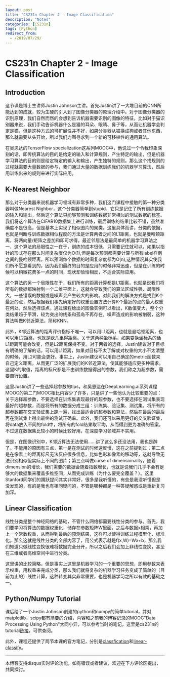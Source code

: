 ```yaml
---
layout: post
title: "CS231n Chapter 2 - Image Classification"
description: "Notes"
categories: [CS231n]
tags: [Python]
redirect_from:
  - /2019/07/29/
---
```


# CS231n Chapter 2 - Image Classification    

## Introduction  

这节课是博士生讲师Justin Johnson主讲。首先Justin讲了一大堆目前的CNN所能达到的成就，较为生硬的引入到了图像分类器的原理介绍中。对于图像分类器的识别原理，我们自然而然的会想到告诉机器需要识别的图像的特征，比如对于猫识别器来说，我们手动告诉机器什么是猫的耳朵、眼睛、鼻子等，从而让机器学会判定是猫，但是这种方式的可扩展性并不好，如果分类器从猫换成狗或者其他东西，那么就需要从头开始，所以我们力图寻求到一个新的可移植性的通用算法。  

在吴恩达的TensorFlow specialization这系列MOOC中，他说过一个令我印象深刻的话，即传统算法的目的是给定的输入和计算规则，产生特定的输出，但是机器学习算法的目的则是给定特定的输入和输出，产生独特的规则。那么这个找规则的过程就需要大量数据的参与，我们通过大量的数据训练我们的机器学习算法，然后用训练出来的规则来进行实际应用。  

## K-Nearest Neighbor  

那么对于分类器来说机器学习领域有非常多种，我们这门课程中接触的第一种分类器叫做Nearest Nighbor，这个分类器简单到stupid，它只是记住了所有训练数据的输入和输出，然后这个算法只能够预测和训练数据非常相似的测试数据的标签。我们将这个算法在CIFAR10数据集上进行训练，最后训练的结果比较不错，虽然准确度不是很高，但是基本上实现了相似图片的聚类。这里具体而讲，分类的依据，也就是判断与训练数据相似程度的方法是计算两者之间的L1距离，也就是曼哈顿距离，将两向量/矩阵之差加和即可求得。最近邻居法是最简单的机器学习算法之一，这个算法的局限性之一在于，训练的成本很低，只需要记住就可以，如果以指针的形式存在那么时间复杂度仅为O(1),但是每次预测都需要计算与所有label样例之间的曼哈顿距离，所以预测每个数据的时间复杂度都为O(n),这种情况其实使我们所不愿意看到的，因为我们最终的目的是应用的时候非常迅速，但是在训练的时候可以稍微花费多一点的时间，现状却恰恰相反，不适合实际应用。  

这个算法的另一个局限性在于，我们所有的距离计算都是L1距离，也就是说我们将所有的数据都映射到一个二维平面上，这就会导致我们的算法区域性强、局限性大，一些错误的数据或是噪声会产生较大的影响。对此我们的解决方式是找到K个最近的点，然后根据我们事先确定好的权重设置方法计算K个最近的点的最大权重在何处，然后选择该点。通过课程给出的图像实例可以看出，K数值变大，整个分类结果趋于平滑，较为突出的线条和孤岛不再存在，噪声造成的影响被削弱，这种算法叫做K邻近算法，简称KNN。  

此外，K邻近算法的距离评价指标不唯一，可以用L1距离，也就是曼哈顿距离，也可以用L2距离，也就是欧几里得距离。关于这两种坐标系，如果变换坐标系的话L1距离可能会改变，但是L2距离保持不变。对于两者的选择，Justin建议对于目标有明确的了解的话，可以用L1距离，如果对目标不太了解或对权重的大小不太清楚的时候，用L2可能会更好。事实上，Justin建议可以用自己确定的metric函数来自己定义距离，从而更广泛的扩展我们的K邻近算法，使其能够适应更多种需求。这里K的取值，距离的标尺都是不由训练数据得出的参数，我们称之为超参数，需要自行设置。  

这里Justin讲了一些选择超参数的tips，和吴恩达在DeepLearning.ai系列课程MOOC的第二门MOOC相比内容少了许多，只是讲了一些他认为比较重要的点：关于选择超参数，不要选择在训练集表现最好的超参数，也不要选择在测试集表现最好的超参数，而是将所有的数据分成三组：训练集、验证集、测试集。将所有的超参数都在交叉验证集上跑一遍，找出最适合的超参数和算法，然后在最后的最后再在测试集上得出最终的测试正确率。此外，我们还可以采用更好的交叉验证集，将data放入不同的fold中，将所有的fold结果取平均，从而得到更为准确的答案，不过这在数据集比较小的时候比较好用，在深度学习领域并不实用。  

但是，在图像识别中，K邻近算法无法使用……讲了这么多还没法用，我也是醉了。不能用的原因有三点，第一是在测试的时候速度慢，这在之前提到过；第二点是在像素上的距离标尺无法反应很多信息，比如色彩和像素的移动等，这就导致无法识别相似但实际上不同的图片；第三点叫做curse of dimensionality，随着dimension的增长，我们需要的数据会随着指数增长，也就是说我们几乎不会有足够大的数据集来覆盖多维空间，从而完成训练（为什么要完全覆盖？）。这里Stanford同学们的踊跃提问其实非常好，很多是我听懂的，有些是我没听懂但是没发现的，有的是我也有相同疑问的，不管是哪种都是一种答疑解惑或是重新复习加深。  

## Linear Classification  

线性分类是整个神经网络的基础，不管什么网络都需要线性分类的参与。首先，我们要学习将算法的数据权重化，储存在参数矩阵W里面，之后与数据x相乘，再加上一个常数权重，从而得到最后的预测结果，这样可以使得训练过程模型化、标准化。那么这就是线性分类的全部内容了，用公式表示就是f(x,W)=Wx+b，那么我们知道只做线性变换很难将数据完全分开，所以之后我们会加上非线性变换，甚至在三维或者高维空间中进行分类。  

这里讲的比较简略，但是事实上这里是机器学习的一个重要的思想，即用参数来表示权重，用权重来完成分类，那么我们就将复杂的机器学习任务变成了简单的（目前为止的）线性计算，这种转变其实非常重要，也是机器学习之所以有效的基础之一。  

## Python/Numpy Tutorial  

课后给了一个Justin Johnson创建的python和numpy的简单tutorial，并对matplotlib，scipy都有简要的介绍，内容和之前我的博客记录的MOOC"Data Processing Using Python"大同小异，可以参考当时的笔记，这里是cs231n的tutorial[链接](https://cs231n.github.io/python-numpy-tutorial/)，可供查阅。  

此外，课程还提供了两节本课的官方笔记，分别是[classfication](https://cs231n.github.io/classification/)和[linear-classify](https://cs231n.github.io/linear-classify/)。  

---
本博客支持disqus实时评论功能，如有错误或者建议，欢迎在下方评论区提出，共同探讨。  
